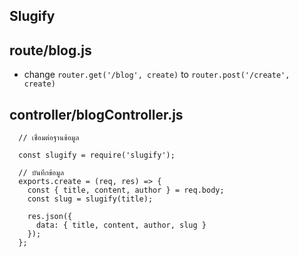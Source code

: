 ## Slugify


## route/blog.js
- change `router.get('/blog', create)` to `router.post('/create', create)`


## controller/blogController.js
```
  // เชื่อมต่อฐานข้อมูล

  const slugify = require('slugify');

  // บันทึกข้อมูล
  exports.create = (req, res) => {
    const { title, content, author } = req.body;
    const slug = slugify(title);

    res.json({
      data: { title, content, author, slug }
    });
  };


````